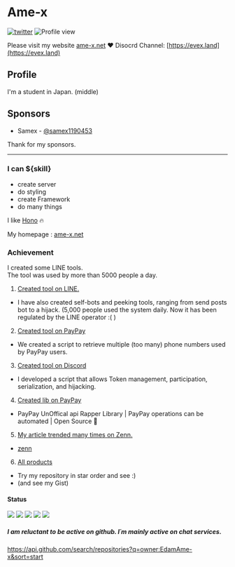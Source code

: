 <h1 align="left">Ame-x</h1>  

[![twitter](https://img.shields.io/twitter/follow/amex2189?style=social)](https://twitter.com/amex2189)
![Profile view](https://komarev.com/ghpvc/?username=EdamAme-x&color=lightgrey)

Please visit my website [ame-x.net](https://ame-x.net) ❤
Disocrd Channel: [https://evex.land](https://evex.land)

## Profile
I'm a student in Japan. (middle)

## Sponsors
- Samex - [@samex1190453](https://twitter.com/samex1190453)

Thank for my sponsors.

---

### I can ${skill}
- create server
- do styling
- create Framework
- do many things

I like [Hono](https://github.com/honojs/hono) 🔥

My homepage : [ame-x.net](https://www.ame-x.net)

### Achievement

I created some LINE tools.  
The tool was used by more than 5000 people a day.  

1. [Created tool on LINE.](https://github.com/EdamAme-x/line-tool-box)
  - I have also created self-bots and peeking tools, ranging from send posts bot to a hijack. (5,000 people used the system daily. Now it has been regulated by the LINE operator :( )
2. [Created tool on PayPay](https://github.com/EdamAme-x/paypay-tel-brute-force)
  - We created a script to retrieve multiple (too many) phone numbers used by PayPay users.
3. [Created tool on Discord](https://github.com/EdamAme-x/discord-nuker-frontend)
  - I developed a script that allows Token management, participation, serialization, and hijacking.
4. [Created lib on PayPay](https://github.com/EdamAme-x/paypay.x.js)
  -  PayPay UnOffical api Rapper Library | PayPay operations can be automated | Open Source 🎁
5. [My article trended many times on Zenn.](https://fxtwitter.com/amex2189/status/1744622383649165764)
  - [zenn](https://zenn.dev)
6. [All products](https://github.com/EdamAme-x?tab=repositories&q=&type=&language=&sort=stargazers)
  -  Try my repository in star order and see :)
  -  (and see my Gist)

#### Status

![](http://github-profile-summary-cards.vercel.app/api/cards/most-commit-language?username=EdamAme-x&theme=2077)
![](http://github-profile-summary-cards.vercel.app/api/cards/repos-per-language?username=EdamAme-x&theme=aura_dark)
![](http://github-profile-summary-cards.vercel.app/api/cards/productive-time?username=EdamAme-x&theme=aura_dark&utcOffset=8)
![](http://github-profile-summary-cards.vercel.app/api/cards/stats?username=EdamAme-x&theme=2077)
![](https://github-profile-trophy.vercel.app/?username=EdamAme-x&title=MultiLanguage,Organizations,Commits,Repositories,Stars,PullRequest,Followers,Issues)

##### I am reluctant to be active on github. I´m mainly active on chat services.
https://api.github.com/search/repositories?q=owner:EdamAme-x&sort=start
